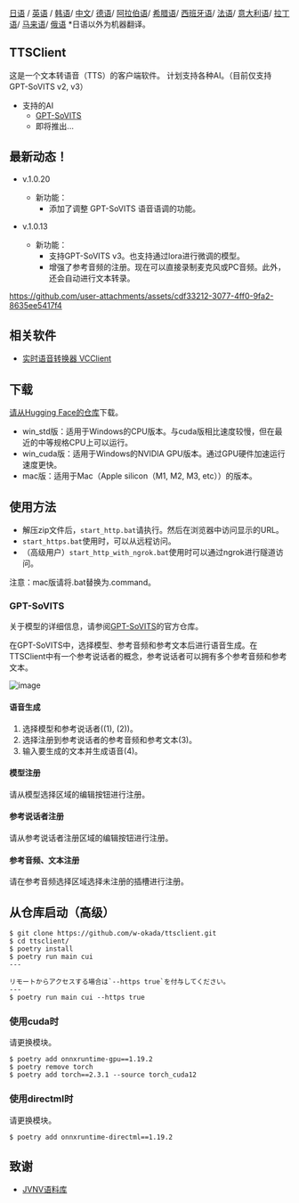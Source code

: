 [日语](/README.md) /
[英语](/docs_i18n/README_en.md) /
[韩语](/docs_i18n/README_ko.md)/
[中文](/docs_i18n/README_zh.md)/
[德语](/docs_i18n/README_de.md)/
[阿拉伯语](/docs_i18n/README_ar.md)/
[希腊语](/docs_i18n/README_el.md)/
[西班牙语](/docs_i18n/README_es.md)/
[法语](/docs_i18n/README_fr.md)/
[意大利语](/docs_i18n/README_it.md)/
[拉丁语](/docs_i18n/README_la.md)/
[马来语](/docs_i18n/README_ms.md)/
[俄语](/docs_i18n/README_ru.md)
*日语以外为机器翻译。

## TTSClient

这是一个文本转语音（TTS）的客户端软件。
计划支持各种AI。（目前仅支持GPT-SoVITS v2, v3）

* 支持的AI
  * [GPT-SoVITS](https://github.com/RVC-Boss/GPT-SoVITS)
  * 即将推出...

## 最新动态！

* v.1.0.20
  * 新功能：
    * 添加了调整 GPT-SoVITS 语音语调的功能。

* v.1.0.13
  * 新功能：
    * 支持GPT-SoVITS v3。也支持通过lora进行微调的模型。
    * 增强了参考音频的注册。现在可以直接录制麦克风或PC音频。此外，还会自动进行文本转录。

https://github.com/user-attachments/assets/cdf33212-3077-4ff0-9fa2-8635ee5417f4

## 相关软件

* [实时语音转换器 VCClient](https://github.com/w-okada/voice-changer)

## 下载

[请从Hugging Face的仓库](https://huggingface.co/wok000/ttsclient000/tree/main)下载。

* win_std版：适用于Windows的CPU版本。与cuda版相比速度较慢，但在最近的中等规格CPU上可以运行。
* win_cuda版：适用于Windows的NVIDIA GPU版本。通过GPU硬件加速运行速度更快。
* mac版：适用于Mac（Apple silicon（M1, M2, M3, etc））的版本。

## 使用方法

* 解压zip文件后，`start_http.bat`请执行。然后在浏览器中访问显示的URL。
* `start_https.bat`使用时，可以从远程访问。
* （高级用户）`start_http_with_ngrok.bat`使用时可以通过ngrok进行隧道访问。

注意：mac版请将.bat替换为.command。

### GPT-SoVITS

关于模型的详细信息，请参阅[GPT-SoVITS](https://github.com/RVC-Boss/GPT-SoVITS)的官方仓库。

在GPT-SoVITS中，选择模型、参考音频和参考文本后进行语音生成。在TTSClient中有一个参考说话者的概念，参考说话者可以拥有多个参考音频和参考文本。

![image](https://github.com/user-attachments/assets/032a65ed-b9d5-4f8a-8efe-73bd10b66593)

#### 语音生成

1. 选择模型和参考说话者((1), (2))。
2. 选择注册到参考说话者的参考音频和参考文本(3)。
3. 输入要生成的文本并生成语音(4)。

#### 模型注册

请从模型选择区域的编辑按钮进行注册。

#### 参考说话者注册

请从参考说话者注册区域的编辑按钮进行注册。

#### 参考音频、文本注册

请在参考音频选择区域选择未注册的插槽进行注册。

## 从仓库启动（高级）

```
$ git clone https://github.com/w-okada/ttsclient.git
$ cd ttsclient/
$ poetry install
$ poetry run main cui
---

リモートからアクセスする場合は`--https true`を付与してください。
---
$ poetry run main cui --https true
```

### 使用cuda时

请更换模块。

```
$ poetry add onnxruntime-gpu==1.19.2
$ poetry remove torch
$ poetry add torch==2.3.1 --source torch_cuda12
```

### 使用directml时

请更换模块。

```
$ poetry add onnxruntime-directml==1.19.2
```

## 致谢

* [JVNV语料库](https://sites.google.com/site/shinnosuketakamichi/research-topics/jvnv_corpus)

